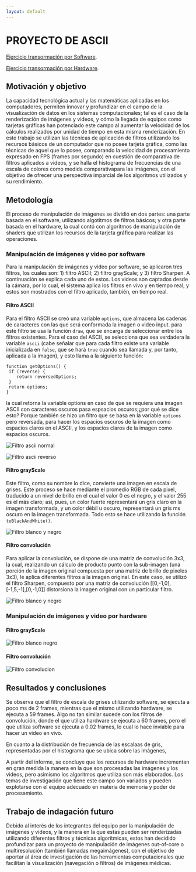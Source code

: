 ```yaml
---
layout: default
---
```



# PROYECTO DE ASCII 
[Ejercicio transormación por Software](./ascii.html).

[Ejercicio transormación por Hardware](https://dog-gabby-hyssop.glitch.me/).



## Motivación y objetivo

La capacidad tecnológica actual y las matemáticas aplicadas en los computadores, permiten innovar y profundizar en el campo de la visualización de datos en los sistemas computacionales; tal es el caso de la renderización de imágenes y videos, y cómo la llegada de equipos como tarjetas gráficas han potenciado este campo al aumentar la velocidad de los cálculos realizados por unidad de tiempo en esta misma renderización. En este trabajo se utilizan las técnicas de aplicación de filtros utilizando los recursos básicos de un computador que no posee tarjeta gráfica, como las técnicas de aquel que lo posee, comparando la velocidad de procesamiento expresado en FPS (frames por segundo) en cuestión de comparativa de filtros aplicados a videos, y se halla el histograma de frecuencias de una escala de colores como medida comparativapara las imágenes, con el objetivo de ofrecer una perspectiva imparcial de los algoritmos utilizados y su rendimiento.

## Metodología

El proceso de manipulación de imágenes se dividió en dos partes: una parte basada en el software, utilizando algotitmos de filtros básicos; y otra parte basada en el hardware, la cual contó con algoritmos de manipulación de shaders que utilizan los recursos de la tarjeta gráfica para realizar las operaciones.

### Manipulación de imágenes y video por software

Para la manipulación de imágenes y video por software, se aplicaron tres filtros, los cuales son: 1) filtro ASCII; 2) filtro grayScale; y 3) filtro Sharpen. A continuación se explica cada uno de estos. Los videos son captados desde la cámara, por lo cual, el sistema aplica los filtros en vivo y en tiempo real, y estos son mostrados con el filtro aplicado, también, en tiempo real.

#### Filtro ASCII

Para el filtro ASCII se creó una variable ``` options ```, que almacena las cadenas de caracteres con las que será conformada la imagen o video input. para este filtro se usa la función ```draw```, que se encarga de seleccionar entre los filtros existentes. Para el caso del ASCII, se selecciona que sea verdadera la variable ```ascii``` (cabe señalar que para cada filtro existe una variable inicializada en ```false```, que se hará ```true``` cuando sea llamada y, por tanto, aplicada a la imagen), y esto llama a la siguiente función:
```
function getOptions() {
 if (reverse) {
    return reversedOptions;
 }
 return options;
}
```
la cual retorna la variable options en caso de que se requiera una imagen ASCII con caracteres oscuros pasa espsacios oscuros;¿por qué se dice esto? Porque también se hizo un filtro que se basa en la variable ```options``` pero reversada, para hacer los espacios oscuros de la imagen como espacios claros en el ASCII, y los espacios claros de la imagen como espacios oscuros.


![Filtro ascii normal](./imagenes/ascii_software_normal.png)


![Filtro ascii reverso](./imagenes/ascii_software_inverso.png)

#### Filtro grayScale

Este filtro, como su nombre lo dice, convierte una imagen en escala de grises. Este proceso se hace mediante el promedio RGB de cada pixel, traducido a un nivel de brillo en el cual el valor 0 es el negro, y el valor 255 es el más claro; así, pues, un color fuerte representará un gris claro en la imagen transformada, y un color débil u oscuro, representará un gris ms oscuro en la imagen transformada. Todo esto se hace utilizando la función ```toBlackAndWhite()```.

![Filtro blanco y negro](./imagenes/blanco_negro.png)


#### Filtro convolución

Para aplicar la convolución, se dispone de una matriz de convolución 3x3, la cual, realizando un cálculo de producto punto con la sub-imagen (una porción de la imagen original compuesta por una matriz de brillo de pixeles 3x3), le aplica diferentes filtros a la imagen original. En este caso, se utilizó el filtro Sharpen, compuesto por una matriz de convolución [[0,-1,0],[-1,5,-1],[0,-1,0]] distorsiona la imagen original con un particular filtro.

![Filtro blanco y negro](./imagenes/convolucion.png)

### Manipulación de imágenes y video por hardware

#### Filtro grayScale


![Filtro blanco negro](./imagenes/blanco_negro_hardware.png)


#### Filtro convolución

![Filtro convolucion](./imagenes/convolucion_hardware.png)


## Resultados y conclusiones

Se observa que el filtro de escala de grises utilizando software, se ejecuta a poco ms de 2 frames, mientras que el mismo utilizando hardware, se ejecuta a 59 frames. Algo no tan similar sucede con los filtros de convolución, donde el que utiliza hardware se ejecuta a 60 frames, pero el que utiliza software se ejecuta a 0.02 frames, lo cual lo hace inviable para hacer un video en vivo.

En cuanto a la distribución de frecuencia de las escalaas de gris, representadas por el histograma que se ubica sobre las imágenes, 

A partir del informe, se concluye que los recursos de hardware incrementan en gran medida la manera en la que son procesadas las imágenes y los videos, pero asimismo los algoritmos que utiliza son más elaborados. Los temas de investigación que tiene este campo son variados y pueden explotarse con el equipo adecuado en materia de memoria y poder de procesamiento.


## Trabajo de indagación futuro

Debido al interés de los integrantes del equipo por la manipulación de imágenes y videos, y la manera en la que estas pueden ser renderizadas utilizando diferentes filtros y técnicas algorítmicas, estos han decidido profundizar para un proyecto de manipulación de imágenes out-of-core o multiresolución (también llamadas megaimágenes), con el objetivo de aportar al área de investigación de las herramientas computacionales que facilitan la visualización (navegación o filtros) de imágenes médicas.
